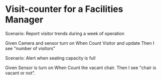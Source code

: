# Visit-counter for a Facilities Manager

Scenario: Report visitor trends during a week of operation

  Given Camera and sensor turn on
  When  Count Visitor and update
  Then I see "number of visitors"

Scenario: Alert when seating capacity is full

  Given Sensor is turn on
  When Count the vacant chair.
  Then I see "chair is vacant or not".
